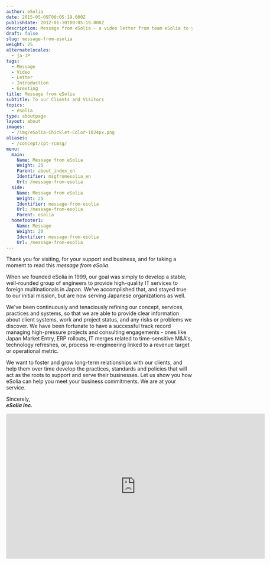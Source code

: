 ```yaml
---
author: eSolia
date: 2015-05-09T00:05:19.000Z
publishdate: 2012-01-10T00:05:19.000Z
description: Message from eSolia - a video letter from team eSolia to you.
draft: false
slug: message-from-esolia
weight: 25
alternatelocales:
  - ja-JP
tags:
  - Message
  - Video
  - Letter
  - Introduction
  - Greeting
title: Message from eSolia
subtitle: To our Clients and Visitors
topics:
  - eSolia
type: aboutpage
layout: about
images:
  - /img/eSolia-Chicklet-Color-1024px.png
aliases:
  - /concept/cpt-rcmsg/
menu:
  main:
    Name: Message from eSolia
    Weight: 25
    Parent: about_index_en
    Identifier: msgfromesolia_en
    Url: /message-from-esolia
  side:
    Name: Message from eSolia
    Weight: 25
    Identifier: message-from-esolia
    Url: /message-from-esolia
    Parent: esolia
  homefooter1:
    Name: Message
    Weight: 20
    Identifier: message-from-esolia
    Url: /message-from-esolia
---
```


Thank you for visiting, for your support and business, and for taking a moment to read this _message from eSolia_.

When we founded eSolia in 1999, our goal was simply to develop a stable, well-rounded group of engineers to provide high-quality IT services to foreign multinationals in Japan. We've accomplished that, and stayed true to our initial mission, but are now serving Japanese organizations as well.

We've been continuously and tenaciously refining our concept, services, practices and systems, so that we are able to provide clear information about client systems, work and project status, and any risks or problems we discover. We have been fortunate to have a successful track record managing high-pressure projects and consulting engagements - ones like Japan Market Entry, ERP rollouts, IT merges related to time-sensitive M&A's, technology refreshes, or, process re-engineering linked to a revenue target or operational metric.

We want to foster and grow long-term relationships with our clients, and help them over time develop the practices, standards and policies that will act as the roots to support and serve their businesses. Let us show you how eSolia can help you meet your business commitments. We are at your service.

Sincerely,  
**_eSolia Inc._**

<iframe src="https://player.vimeo.com/video/78135284" width="700" height="393" frameborder="0" webkitallowfullscreen mozallowfullscreen allowfullscreen></iframe>
